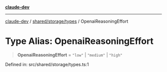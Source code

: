 [**claude-dev**](../../../../README.md)

***

[claude-dev](../../../../README.md) / [shared/storage/types](../README.md) / OpenaiReasoningEffort

# Type Alias: OpenaiReasoningEffort

> **OpenaiReasoningEffort** = `"low"` \| `"medium"` \| `"high"`

Defined in: src/shared/storage/types.ts:1

